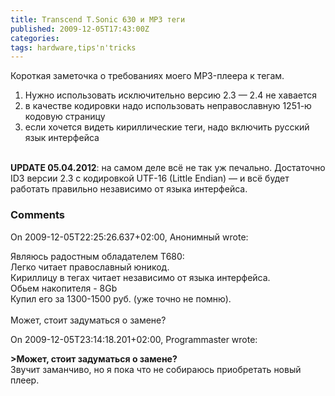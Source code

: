 ```yaml
---
title: Transcend T.Sonic 630 и MP3 теги
published: 2009-12-05T17:43:00Z
categories: 
tags: hardware,tips'n'tricks
---
```


Короткая заметочка о требованиях моего MP3-плеера к тегам.<br /><ol><li>Нужно использовать исключительно версию 2.3 — 2.4 не хавается</li><li>в качестве кодировки надо использовать неправославную 1251-ю кодовую страницу</li><li>если хочется видеть кириллические теги, надо включить русский язык интерфейса</li></ol><br /><b>UPDATE 05.04.2012</b>: на самом деле всё не так уж печально. Достаточно ID3 версии 2.3 с кодировкой UTF-16 (Little Endian) — и всё будет работать правильно независимо от языка интерфейса.<br />

<h3 id='hakyll-convert-comments-title'>Comments</h3>
<div class='hakyll-convert-comment'>
<p class='hakyll-convert-comment-date'>On 2009-12-05T22:25:26.637+02:00, Анонимный wrote:</p>
<p class='hakyll-convert-comment-body'>
Являюсь радостным обладателем T680:<br />Легко читает православный юникод.<br />Кириллицу в тегах читает независимо от языка интерфейса.<br />Обьем накопителя - 8Gb<br />Купил его за 1300-1500 руб. (уже точно не помню).<br /><br />Может, стоит задуматься о замене?
</p>
</div>

<div class='hakyll-convert-comment'>
<p class='hakyll-convert-comment-date'>On 2009-12-05T23:14:18.201+02:00, Programmaster wrote:</p>
<p class='hakyll-convert-comment-body'>
<b>&gt;Может, стоит задуматься о замене?</b><br />Звучит заманчиво, но я пока что не собираюсь приобретать новый плеер.
</p>
</div>



